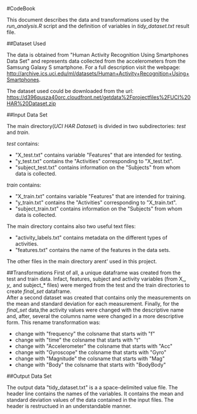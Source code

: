 #CodeBook

This document describes the data and transformations used by the *run_analysis.R* script and the definition of variables in *tidy_dataset.txt* result file.

##Dataset Used

The data is obtained from "Human Activity Recognition Using Smartphones Data Set" and represents data collected from the accelerometers from the Samsung Galaxy S smartphone.
For a full description visit the webpage: <http://archive.ics.uci.edu/ml/datasets/Human+Activity+Recognition+Using+Smartphones>.


The dataset used could be downloaded from the url:
<https://d396qusza40orc.cloudfront.net/getdata%2Fprojectfiles%2FUCI%20HAR%20Dataset.zip> 


##Input Data Set

The main directory(*UCI HAR Dataset*) is divided in two subdirectories: *test* and *train*. 

*test* contains: 
- "X_test.txt" contains variable "Features" that are intended for testing.
- "y_test.txt" contains the "Activities" corresponding to "X_test.txt".
- "subject_test.txt" contains information on the "Subjects" from whom data is collected.

*train* contains: 
- "X_train.txt" contains variable "Features" that are intended for training.
- "y_train.txt" contains the "Activities" corresponding to "X_train.txt".
- "subject_train.txt" contains information on the "Subjects" from whom data is collected.

The main directory contains also two useful text files:

- "activity_labels.txt" contains metadata on the different types of activities.
- "features.txt" contains the name of the features in the data sets.

The other files in the main directory arent' used in this project.


##Transformations
First of all, a unique dataframe was created from the test and train data. 
Infact, features, subject and activity variables (from X_*, y_* and subject_* files) were merged from the test and the train directories to create *final_set* dataframe.  
After a second dataset was created that contains only the measurements on the mean and standard deviation for each measurement. Finally, for the *final_set* data,the activity values were changed with the descriptive name and, after, several the columns name were changed in a more descriptive form. This rename transformation was:

- change with "frequency" the colsname that starts with "f" 
- change with "time" the colsname that starts with "t" 
- change with "Accelerometer" the colsname that starts with "Acc" 
- change with "Gyroscope" the colsname that starts with "Gyro" 
- change with "Magnitude" the colsname that starts with "Mag" 
- change with "Body" the colsname that starts with "BodyBody" 



##Output Data Set

The output data "tidy_dataset.txt" is a a space-delimited value file. The header line contains the names of the variables. It contains the mean and standard deviation values of the data contained in the input files. The header is restructued in an understandable manner. 